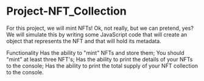 # Project-NFT_Collection
For this project, we will mint NFTs! Ok, not really, but we can pretend, yes? We will simulate this by writing some JavaScript code that will create an object that represents the NFT and that will hold its metadata.

Functionality
Has the ability to "mint" NFTs and store them;
You should "mint" at least three NFT's;
Has the ability to print the details of your NFTs to the console;
Has the ability to print the total supply of your NFT collection to the console.

